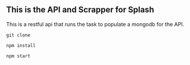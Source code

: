 ## This is the API and Scrapper for Splash

This is a restful api that runs the task to populate a mongodb for the API.

`git clone`

`npm install`

`npm start`
